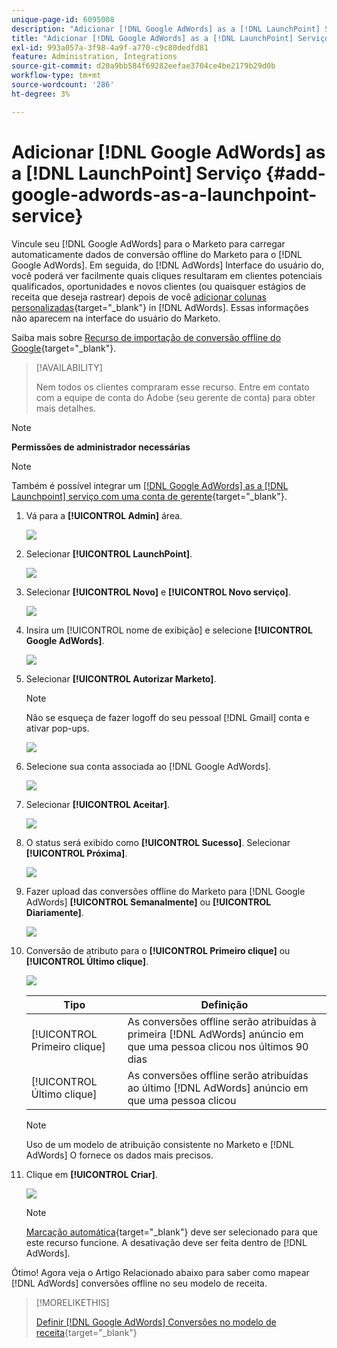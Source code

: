 ```yaml
---
unique-page-id: 6095008
description: "Adicionar [!DNL Google AdWords] as a [!DNL LaunchPoint] Serviço - Documentação do Marketo - Documentação do produto"
title: "Adicionar [!DNL Google AdWords] as a [!DNL LaunchPoint] Serviço"
exl-id: 993a057a-3f98-4a9f-a770-c9c80dedfd81
feature: Administration, Integrations
source-git-commit: d20a9bb584f69282eefae3704ce4be2179b29d0b
workflow-type: tm+mt
source-wordcount: '286'
ht-degree: 3%

---
```


# Adicionar [!DNL Google AdWords] as a [!DNL LaunchPoint] Serviço {#add-google-adwords-as-a-launchpoint-service}

Vincule seu [!DNL Google AdWords] para o Marketo para carregar automaticamente dados de conversão offline do Marketo para o [!DNL Google AdWords]. Em seguida, do [!DNL AdWords] Interface do usuário do, você poderá ver facilmente quais cliques resultaram em clientes potenciais qualificados, oportunidades e novos clientes (ou quaisquer estágios de receita que deseja rastrear) depois de você [adicionar colunas personalizadas](https://support.google.com/adwords/answer/3073556){target="_blank"} in [!DNL AdWords]. Essas informações não aparecem na interface do usuário do Marketo.

Saiba mais sobre [Recurso de importação de conversão offline do Google](https://support.google.com/adwords/answer/2998031?hl=en){target="_blank"}.

>[!AVAILABILITY]
>
>Nem todos os clientes compraram esse recurso. Entre em contato com a equipe de conta do Adobe (seu gerente de conta) para obter mais detalhes.

>[!NOTE]
>
>**Permissões de administrador necessárias**

>[!NOTE]
>
>Também é possível integrar um [[!DNL Google AdWords] as a [!DNL Launchpoint] serviço com uma conta de gerente](/help/marketo/product-docs/administration/additional-integrations/add-google-adwords-as-a-launchpoint-service-with-a-manager-account.md){target="_blank"}.

1. Vá para a **[!UICONTROL Admin]** área.

   ![](assets/add-google-adwords-as-a-launchpoint-service-1.png)

1. Selecionar **[!UICONTROL LaunchPoint]**.

   ![](assets/add-google-adwords-as-a-launchpoint-service-2.png)

1. Selecionar **[!UICONTROL Novo]** e **[!UICONTROL Novo serviço]**.

   ![](assets/add-google-adwords-as-a-launchpoint-service-3.png)

1. Insira um [!UICONTROL nome de exibição] e selecione **[!UICONTROL Google AdWords]**.

   ![](assets/add-google-adwords-as-a-launchpoint-service-4.png)

1. Selecionar **[!UICONTROL Autorizar Marketo]**.

   >[!NOTE]
   >
   >Não se esqueça de fazer logoff do seu pessoal [!DNL Gmail] conta e ativar pop-ups.

   ![](assets/add-google-adwords-as-a-launchpoint-service-5.png)

1. Selecione sua conta associada ao [!DNL Google AdWords].

   ![](assets/add-google-adwords-as-a-launchpoint-service-6.png)

1. Selecionar **[!UICONTROL Aceitar]**.

   ![](assets/add-google-adwords-as-a-launchpoint-service-7.png)

1. O status será exibido como **[!UICONTROL Sucesso]**. Selecionar **[!UICONTROL Próxima]**.

   ![](assets/add-google-adwords-as-a-launchpoint-service-8.png)

1. Fazer upload das conversões offline do Marketo para [!DNL Google AdWords] **[!UICONTROL Semanalmente]** ou **[!UICONTROL Diariamente]**.

   ![](assets/add-google-adwords-as-a-launchpoint-service-9.png)

1. Conversão de atributo para o **[!UICONTROL Primeiro clique]** ou **[!UICONTROL Último clique]**.

   ![](assets/add-google-adwords-as-a-launchpoint-service-10.png)

   | Tipo | Definição |
   |---|---|
   | [!UICONTROL Primeiro clique] | As conversões offline serão atribuídas à primeira [!DNL AdWords] anúncio em que uma pessoa clicou nos últimos 90 dias |
   | [!UICONTROL Último clique] | As conversões offline serão atribuídas ao último [!DNL AdWords] anúncio em que uma pessoa clicou |

   >[!NOTE]
   >
   >Uso de um modelo de atribuição consistente no Marketo e [!DNL AdWords] O fornece os dados mais precisos.

1. Clique em **[!UICONTROL Criar]**.

   ![](assets/add-google-adwords-as-a-launchpoint-service-11.png)

   >[!NOTE]
   >
   >[Marcação automática](https://support.google.com/adwords/answer/1752125?hl=en){target="_blank"} deve ser selecionado para que este recurso funcione. A desativação deve ser feita dentro de [!DNL AdWords].

Ótimo! Agora veja o Artigo Relacionado abaixo para saber como mapear [!DNL AdWords] conversões offline no seu modelo de receita.

>[!MORELIKETHIS]
>
>[Definir [!DNL Google AdWords] Conversões no modelo de receita](/help/marketo/product-docs/reporting/revenue-cycle-analytics/revenue-cycle-models/set-google-adwords-conversions-in-the-revenue-model.md){target="_blank"}
